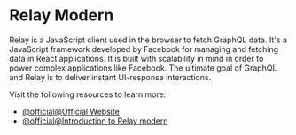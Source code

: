 # Relay Modern

Relay is a JavaScript client used in the browser to fetch GraphQL data. It's a JavaScript framework developed by Facebook for managing and fetching data in React applications. It is built with scalability in mind in order to power complex applications like Facebook. The ultimate goal of GraphQL and Relay is to deliver instant UI-response interactions.

Visit the following resources to learn more:

- [@official@Official Website](https://relay.dev/)
- [@official@Introduction to Relay modern](https://relay.dev/docs/)
